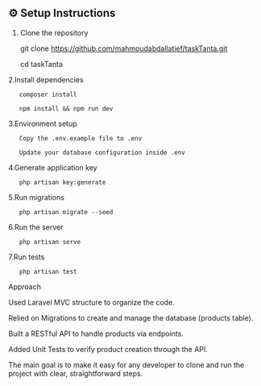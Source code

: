 

## ⚙️ Setup Instructions

   1. Clone the repository

       git clone https://github.com/mahmoudabdallatief/taskTanta.git
      
       cd taskTanta
      
   2.Install dependencies

       composer install
      
       npm install && npm run dev
      
   3.Environment setup

       Copy the .env.example file to .env
      
       Update your database configuration inside .env
       
   4.Generate application key

       php artisan key:generate
       
   5.Run migrations

       php artisan migrate --seed
       
   6.Run the server

       php artisan serve
       
   7.Run tests

       php artisan test
       
   
   Approach
   
   Used Laravel MVC structure to organize the code.
   
   Relied on Migrations to create and manage the database (products table).
   
   Built a RESTful API to handle products via endpoints.
   
   Added Unit Tests to verify product creation through the API.
   
   The main goal is to make it easy for any developer to clone and run the project with clear, straightforward steps.
   

       
       
